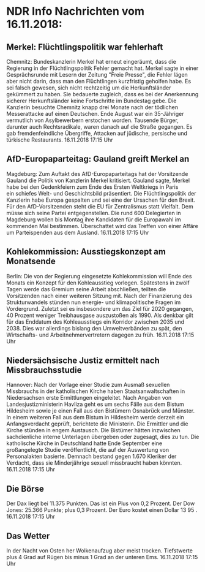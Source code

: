 # NDR Info Nachrichten vom 16.11.2018:


## Merkel: Flüchtlingspolitik war fehlerhaft
Chemnitz: Bundeskanzlerin Merkel hat erneut eingeräumt, dass die Regierung in der Flüchtlingspolitik Fehler gemacht hat. Merkel sagte in einer Gesprächsrunde mit Lesern der Zeitung "Freie Presse", die Fehler lägen aber nicht darin, dass man den Flüchtlingen kurzfristig geholfen habe. Es sei falsch gewesen, sich nicht rechtzeitig um die Herkunftsländer gekümmert zu haben. Sie bedauerte zugleich, dass es bei der Anerkennung sicherer Herkunftsländer keine Fortschritte im Bundestag gebe. Die Kanzlerin besuchte Chemnitz knapp drei Monate nach der tödlichen Messerattacke auf einen Deutschen. Ende August war ein 35-Jähriger vermutlich von Asylbewerbern erstochen worden. Tausende Bürger, darunter auch Rechtsradikale, waren danach auf die Straße gegangen. Es gab fremdenfeindliche Übergriffe, Attacken auf jüdische, persische und türkische Restaurants. 16.11.2018 17:15 Uhr 

## AfD-Europaparteitag: Gauland greift Merkel an
Magdeburg: Zum Auftakt des AfD-Europaparteitags hat der Vorsitzende Gauland die Politik von Kanzlerin Merkel kritisiert. Gauland sagte, Merkel habe bei den Gedenkfeiern zum Ende des Ersten Weltkriegs in Paris ein schiefes Welt- und Geschichtsbild präsentiert. Die Flüchtlingspolitik der Kanzlerin habe Europa gespalten und sei eine der Ursachen für den Brexit. Für den AfD-Vorsitzenden steht die EU für Zentralismus statt Vielfalt. Dem müsse sich seine Partei entgegenstellen. Die rund 600 Delegierten in Magdeburg wollen bis Montag ihre Kandidaten für die Europawahl im kommenden Mai bestimmen. Überschattet wird das Treffen von einer Affäre um Parteispenden aus dem Ausland. 16.11.2018 17:15 Uhr 

## Kohlekommission: Ausstiegskonzept am Monatsende
Berlin: Die von der Regierung eingesetzte Kohlekommission will Ende des Monats ein Konzept für den Kohleausstieg vorlegen. Spätestens in zwölf Tagen werde das Gremium seine Arbeit abschließen, teilten die Vorsitzenden nach einer weiteren Sitzung mit. Nach der Finanzierung des Strukturwandels stünden nun energie- und klimapolitische Fragen im Vordergrund. Zuletzt sei es insbesondere um das Ziel für 2020 gegangen, 40 Prozent weniger Treibhausgase auszustoßen als 1990. Als denkbar gilt für das Enddatum des Kohleausstiegs ein Korridor zwischen 2035 und 2038. Dies war allerdings bislang den Umweltverbänden zu spät, den Wirtschafts- und Arbeitnehmervertretern dagegen zu früh. 16.11.2018 17:15 Uhr 

## Niedersächsische Justiz ermittelt nach Missbrauchsstudie
Hannover: Nach der Vorlage einer Studie zum Ausmaß sexuellen Missbrauchs in der katholischen Kirche haben Staatsanwaltschaften in Niedersachsen erste Ermittlungen eingeleitet. Nach Angaben von Landesjustizministerin Havliza geht es um sechs Fälle aus dem Bistum Hildesheim sowie je einen Fall aus den Bistümern Osnabrück und Münster. In einem weiteren Fall aus dem Bistum in Hildesheim werde derzeit ein Anfangsverdacht geprüft, berichtete die Ministerin. Die Ermittler und die Kirche stünden in engem Austausch. Die Bistümer hätten inzwischen sachdienliche interne Unterlagen übergeben oder zugesagt, dies zu tun. Die katholische Kirche in Deutschland hatte Ende September eine großangelegte Studie veröffentlicht, die auf der Auswertung von Personalakten basierte. Demnach bestand gegen 1.670 Kleriker der Verdacht, dass sie Minderjährige sexuell missbraucht haben könnten. 16.11.2018 17:15 Uhr 

## Die Börse
Der Dax liegt bei  11.375  Punkten. Das ist ein Plus von  0,2  Prozent. Der Dow Jones:  25.366  Punkte; plus  0,3  Prozent. Der Euro kostet einen Dollar  13 95 . 16.11.2018 17:15 Uhr 

## Das Wetter
In der Nacht von Osten her Wolkenaufzug aber meist trocken. Tiefstwerte plus 4 Grad auf Rügen bis minus 1 Grad an der unteren Ems. 16.11.2018 17:15 Uhr 
